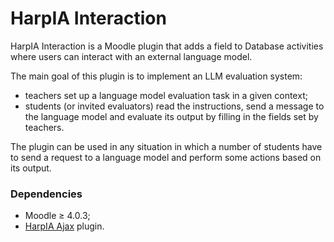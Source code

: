 <!--
HarpIA Interaction. README file.
Copyright:  2025 C4AI-USP <c4ai@usp.br>
Author:     Vinícius B. Matos
License:    https://www.gnu.org/copyleft/gpl.html GNU GPL v3 or later
-->

# HarpIA Interaction

HarpIA Interaction is a Moodle plugin that adds a field to Database activities
where users can interact with an external language model.

The main goal of this plugin is to implement an LLM evaluation system:

- teachers set up a language model evaluation task in a given context;
- students (or invited evaluators) read the instructions,
  send a message to the language model and evaluate its output
  by filling in the fields set by teachers.

The plugin can be used in any situation in which a number of students
have to send a request to a language model and perform some actions
based on its output.

### Dependencies

- Moodle &geq; 4.0.3;
- [HarpIA Ajax](../../../moodle-local_harpiaajax) plugin.
